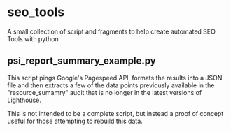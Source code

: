 # seo_tools
A small collection of script and fragments to help create automated SEO Tools with python

## psi_report_summary_example.py
This script pings Google's Pagespeed API, formats the results into a JSON file and then extracts a few of the data points previously available in the "resource_sumamry" audit that is no longer in the latest versions of Lighthouse. 

This is not intended to be a complete script, but instead a proof of concept useful for those attempting to rebuild this data. 

